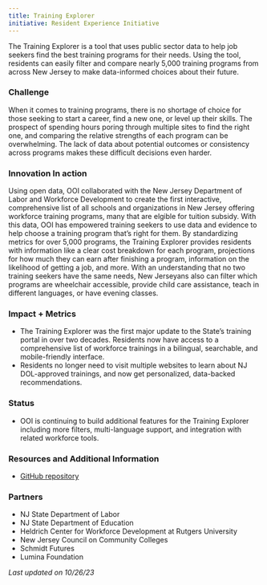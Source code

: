 ```yaml
---
title: Training Explorer
initiative: Resident Experience Initiative
---
```


The Training Explorer is a tool that uses public sector data to help job seekers find the best training programs for their needs. Using the tool, residents can easily filter and compare nearly 5,000 training programs from across New Jersey to make data-informed choices about their future.

### Challenge

 When it comes to training programs, there is no shortage of choice for those seeking to start a career, find a new one, or level up their skills. The prospect of spending hours poring through multiple sites to find the right one, and comparing the relative strengths of each program can be overwhelming. The lack of data about potential outcomes or consistency across programs makes these difficult decisions even harder.

### Innovation In action

 Using open data, OOI collaborated with the New Jersey Department of Labor and Workforce Development to create the first interactive, comprehensive list of all schools and organizations in New Jersey offering workforce training programs, many that are elgible for tuition subsidy. With this data, OOI has empowered training seekers to use data and evidence to help choose a training program that’s right for them. By standardizing metrics for over 5,000 programs, the Training Explorer provides residents with information like a clear cost breakdown for each program, projections for how much they can earn after finishing a program, information on the likelihood of getting a job, and more. With an understanding that no two training seekers have the same needs, New Jerseyans also can filter which programs are wheelchair accessible, provide child care assistance, teach in different languages, or have evening classes.

### Impact + Metrics

- The Training Explorer was the first major update to the State’s training portal in over two decades. Residents now have access to a comprehensive list of workforce trainings in a bilingual, searchable, and mobile-friendly interface.
- Residents no longer need to visit multiple websites to learn about NJ DOL-approved trainings, and now get personalized, data-backed recommendations.

### Status

- OOI is continuing to build additional features for the Training Explorer including more filters, multi-language support, and integration with related workforce tools.

### Resources and Additional Information

-   [GitHub repository](https://github.com/newjersey/d4ad)

### Partners

-   NJ State Department of Labor 
-   NJ State Department of Education
-   Heldrich Center for Workforce Development at Rutgers University
-   New Jersey Council on Community Colleges
-   Schmidt Futures
-   Lumina Foundation

*Last updated on 10/26/23*
